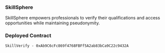 ### SkillSphere

SkillSphere empowers professionals to verify their qualifications and access opportunities while maintaining pseudonymity.

### Deployed Contract

```
SkillVerify - 0xAb9C6cFc869f4768FBFf5A2ab83bCa9C22c9432A
```
